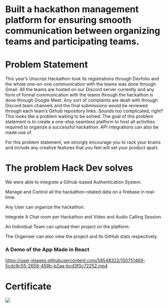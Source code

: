 # Built a hackathon management platform for ensuring smooth communication between organizing teams and participating teams. 


# Problem Statement

This year’s Unscript Hackathon took its registrations through Devfolio and the whole one-on-one communication with the teams was done through Gmail. All the teams are hosted on our Discord server currently and any form of formal communication with the teams  through the hackathon is done through Google Meet. Any sort of complaints are dealt with through Discord team channels and the final submissions would be reviewed through each team’s Github repository links. Sounds too complicated, right? This looks like a problem waiting to be solved. The goal of this problem statement is to create a one-stop seamless platform to host all activities required to organize a successful hackathon. API integrations can also be made use of. 

For this problem statement, we strongly encourage you to rack your brains and include any creative features that you feel will set your product apart.



# The problem Hack Dev solves

We were able to integrate a Github-based Authentication System.

Manage and Control all the hackathon-related data on a firebase in real-time.

Any User can organize the hackathon.

Integrate A Chat room per Hackathon and Video and Audio Calling Session.

An Individual Team can upload their project on the platform.

The Organiser can also view the project and its GitHub stats respectively.


<h3> A Demo of the App Made in React</h3>


https://user-images.githubusercontent.com/58548322/150751469-5cdc9c55-2658-459b-b2aa-bcd3f0c72252.mp4



# Certificate

<img src="https://github.com/18harsh/UNS_2_BazingaCoderzzz/blob/main/certificate.png"/>




